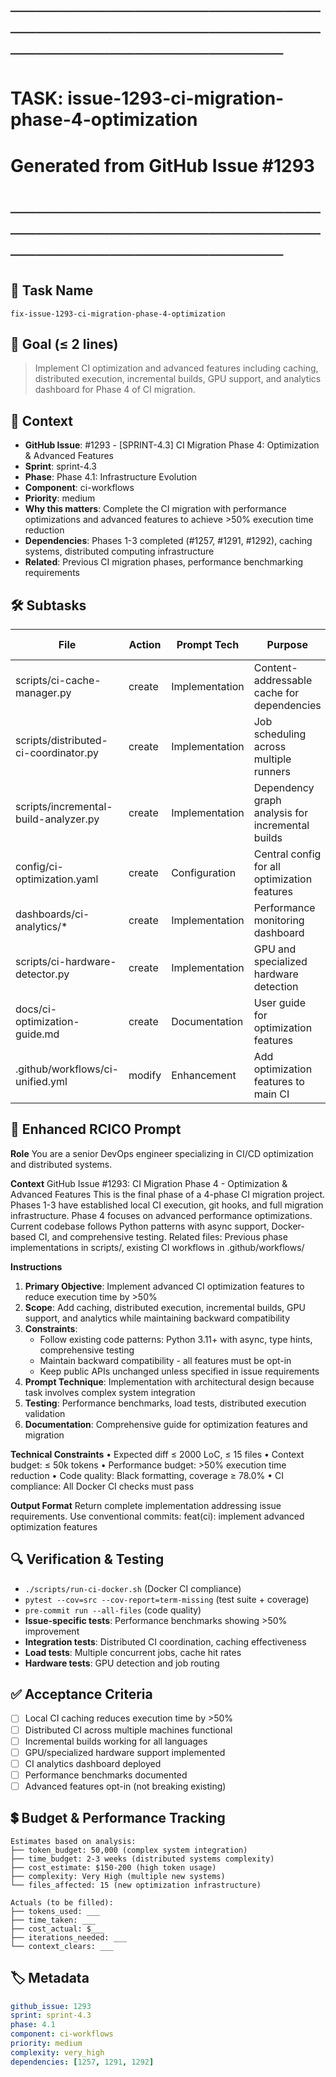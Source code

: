 # ────────────────────────────────────────────────────────────────────────
# TASK: issue-1293-ci-migration-phase-4-optimization
# Generated from GitHub Issue #1293
# ────────────────────────────────────────────────────────────────────────

## 📌 Task Name
`fix-issue-1293-ci-migration-phase-4-optimization`

## 🎯 Goal (≤ 2 lines)
> Implement CI optimization and advanced features including caching, distributed execution, incremental builds, GPU support, and analytics dashboard for Phase 4 of CI migration.

## 🧠 Context
- **GitHub Issue**: #1293 - [SPRINT-4.3] CI Migration Phase 4: Optimization & Advanced Features
- **Sprint**: sprint-4.3
- **Phase**: Phase 4.1: Infrastructure Evolution
- **Component**: ci-workflows
- **Priority**: medium
- **Why this matters**: Complete the CI migration with performance optimizations and advanced features to achieve >50% execution time reduction
- **Dependencies**: Phases 1-3 completed (#1257, #1291, #1292), caching systems, distributed computing infrastructure
- **Related**: Previous CI migration phases, performance benchmarking requirements

## 🛠️ Subtasks

| File | Action | Prompt Tech | Purpose | Context Impact |
|------|--------|-------------|---------|----------------|
| scripts/ci-cache-manager.py | create | Implementation | Content-addressable cache for dependencies | Medium |
| scripts/distributed-ci-coordinator.py | create | Implementation | Job scheduling across multiple runners | High |
| scripts/incremental-build-analyzer.py | create | Implementation | Dependency graph analysis for incremental builds | Medium |
| config/ci-optimization.yaml | create | Configuration | Central config for all optimization features | Low |
| dashboards/ci-analytics/* | create | Implementation | Performance monitoring dashboard | Medium |
| scripts/ci-hardware-detector.py | create | Implementation | GPU and specialized hardware detection | Low |
| docs/ci-optimization-guide.md | create | Documentation | User guide for optimization features | Low |
| .github/workflows/ci-unified.yml | modify | Enhancement | Add optimization features to main CI | Medium |

## 📝 Enhanced RCICO Prompt
**Role**
You are a senior DevOps engineer specializing in CI/CD optimization and distributed systems.

**Context**
GitHub Issue #1293: CI Migration Phase 4 - Optimization & Advanced Features
This is the final phase of a 4-phase CI migration project. Phases 1-3 have established local CI execution, git hooks, and full migration infrastructure. Phase 4 focuses on advanced performance optimizations.
Current codebase follows Python patterns with async support, Docker-based CI, and comprehensive testing.
Related files: Previous phase implementations in scripts/, existing CI workflows in .github/workflows/

**Instructions**
1. **Primary Objective**: Implement advanced CI optimization features to reduce execution time by >50%
2. **Scope**: Add caching, distributed execution, incremental builds, GPU support, and analytics while maintaining backward compatibility
3. **Constraints**:
   - Follow existing code patterns: Python 3.11+ with async, type hints, comprehensive testing
   - Maintain backward compatibility - all features must be opt-in
   - Keep public APIs unchanged unless specified in issue requirements
4. **Prompt Technique**: Implementation with architectural design because task involves complex system integration
5. **Testing**: Performance benchmarks, load tests, distributed execution validation
6. **Documentation**: Comprehensive guide for optimization features and migration

**Technical Constraints**
• Expected diff ≤ 2000 LoC, ≤ 15 files
• Context budget: ≤ 50k tokens
• Performance budget: >50% execution time reduction
• Code quality: Black formatting, coverage ≥ 78.0%
• CI compliance: All Docker CI checks must pass

**Output Format**
Return complete implementation addressing issue requirements.
Use conventional commits: feat(ci): implement advanced optimization features

## 🔍 Verification & Testing
- `./scripts/run-ci-docker.sh` (Docker CI compliance)
- `pytest --cov=src --cov-report=term-missing` (test suite + coverage)
- `pre-commit run --all-files` (code quality)
- **Issue-specific tests**: Performance benchmarks showing >50% improvement
- **Integration tests**: Distributed CI coordination, caching effectiveness
- **Load tests**: Multiple concurrent jobs, cache hit rates
- **Hardware tests**: GPU detection and job routing

## ✅ Acceptance Criteria
- [ ] Local CI caching reduces execution time by >50%
- [ ] Distributed CI across multiple machines functional
- [ ] Incremental builds working for all languages
- [ ] GPU/specialized hardware support implemented
- [ ] CI analytics dashboard deployed
- [ ] Performance benchmarks documented
- [ ] Advanced features opt-in (not breaking existing)

## 💲 Budget & Performance Tracking
```
Estimates based on analysis:
├── token_budget: 50,000 (complex system integration)
├── time_budget: 2-3 weeks (distributed systems complexity)
├── cost_estimate: $150-200 (high token usage)
├── complexity: Very High (multiple new systems)
└── files_affected: 15 (new optimization infrastructure)

Actuals (to be filled):
├── tokens_used: ___
├── time_taken: ___
├── cost_actual: $___
├── iterations_needed: ___
└── context_clears: ___
```

## 🏷️ Metadata
```yaml
github_issue: 1293
sprint: sprint-4.3
phase: 4.1
component: ci-workflows
priority: medium
complexity: very_high
dependencies: [1257, 1291, 1292]
```
